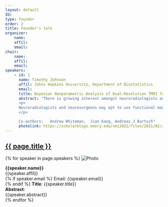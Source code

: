 ```yaml
---
layout: default
ID: 
type: founder
order: 2
title: Founder's talk
organizer:
    name: 
    affil: 
    email: 
chair:
    name: 
    affil: 
    email: 
speakers:
    - id: 1
      name: Timothy Johnson
      affil: Johns Hopkins University, Department of Biostatistics
      email: 
      title: Bayesian Nonparametric Analysis of Dual-Resolution fMRI for Presurgical Planning
      abstract: "There is growing interest amongst neuroradiologists and neurosurgeons in using functional magnetic resonance imaging (fMRI) to map functionally relevant brain regions to aid in presurgical planning.  This application requires a high degree of spatial accuracy.  However, standard fMRI does not have the spatial resolution required and high spatial resolution fMRI is too noisy for this application. Our idea is to leverage the advantage of standard resolution fMRI (high signal-to-noise ratio) with the advantage of high-resolution fMRI (refined spatial resolution). We develop a new Bayesian nonparametric model to leverage the advantages of both. Working with the unsmoothed z-statistic images from both resolutions, we place a Gaussian process prior to the mean intensity function and use ideas similar to the Gaussian predictive process to infer the mean intensity. We also develop an efficient computational algorithm to integrate these two sources of data. Simulation studies show our method performs better than alternative methods that use only one source of data alone.  Finally, we illustrate our method on real, presurgical data. 
      <p>
      Neuroradiologists and neurosurgeons may opt to use functional magnetic resonance imaging (fMRI) to map functionally relevant brain regions and plan out surgical access routes noninvasively. This application requires a high degree of spatial accuracy, but the fMRI signal-to-noise ratio (SNR) decreases as spatial resolution increases. In practice, fMRI scans can be collected at multiple spatial resolutions,  and it is of interest to make more accurate inference on brain activity by combining data with different resolutions. To this end, we develop a new Bayesian model to leverage both better spatial precision in high resolution fMRI and higher SNR in standard resolution fMRI. We assign a Gaussian process prior to the mean intensity function and develop an efficient, scalable posterior computation algorithm to integrate both sources of data. We draw posterior samples using an algorithm analogous to Riemann manifold Hamiltonian Monte Carlo in an expanded parameter space. We illustrate our method in analysis of presurgical fMRI data, and show in simulation our method infers the mean intensity more accurately than alternatives that use either the high or standard resolution fMRI data alone.
      </p>

      Co-authors:   Andrew Whiteman,  Jian Kang, Andreas J Bartsch"
      photolink: https://scholarblogs.emory.edu/smi2021/files/2021/02/JohnsonTim-e1614022250691-300x300.jpg   
---
```




  <h2>
    <a href="{{ page.url | prepend: site.relative_url }}">
      {{ page.title }}
    </a>
  </h2>



  {% for speaker in page.speakers %}
  ![Photo]({{speaker.photolink}})
  <p> 
  <b>{{speaker.name}}</b><br/>
    {{speaker.affil}} <br/> 
  {% if speaker.email %}
  Email: {{speaker.email}} <br/> 
  {% endif %}
  <b>Title</b>: {{speaker.title}} <br/>
  <b>Abstract</b>:<br/> {{speaker.abstract}} <br/>
  {% endfor %}

